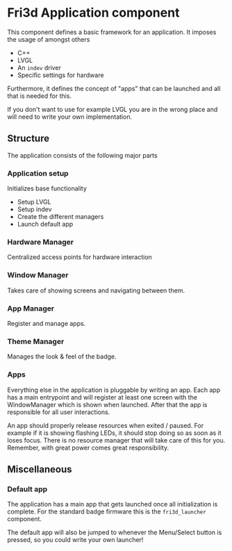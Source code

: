 # Fri3d Application component

This component defines a basic framework for an application. It imposes the usage of amongst others

* C++
* LVGL
* An `indev` driver
* Specific settings for hardware

Furthermore, it defines the concept of "apps" that can be launched and all that is needed for this. 

If you don't want to use for example LVGL you are in the wrong place and will need to write your own implementation.

## Structure

The application consists of the following major parts

### Application setup

Initializes base functionality

* Setup LVGL
* Setup indev
* Create the different managers
* Launch default app

### Hardware Manager

Centralized access points for hardware interaction

### Window Manager

Takes care of showing screens and navigating between them.

### App Manager

Register and manage apps.

### Theme Manager

Manages the look & feel of the badge.

### Apps

Everything else in the application is pluggable by writing an app. Each app has a main entrypoint and will register at
least one screen with the WindowManager which is shown when launched. After that the app is responsible for all user
interactions.

An app should properly release resources when exited / paused. For example if it is showing flashing LEDs, it should
stop doing so as soon as it loses focus. There is no resource manager that will take care of this for you. Remember,
with great power comes great responsibility.

## Miscellaneous

### Default app

The application has a main app that gets launched once all initialization is complete. For the standard badge firmware
this is the `fri3d_launcher` component.

The default app will also be jumped to whenever the Menu/Select button is pressed, so you could write your own launcher!
